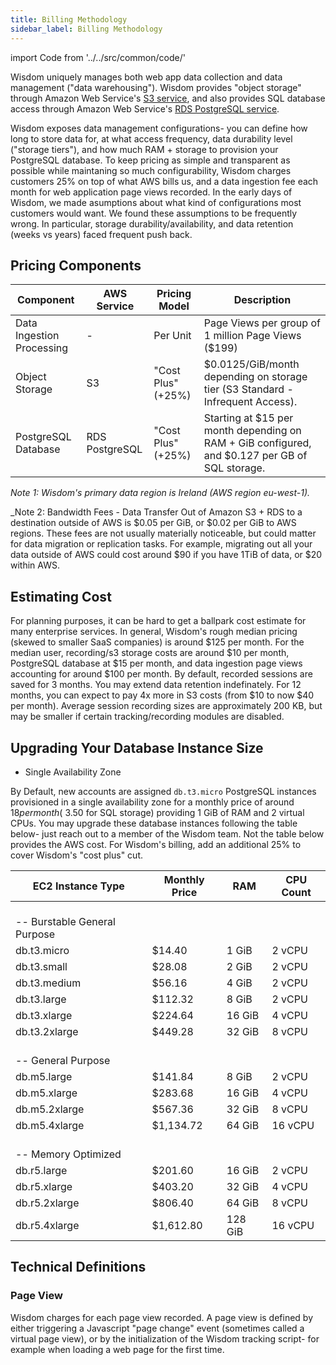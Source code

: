```yaml
---
title: Billing Methodology
sidebar_label: Billing Methodology
---
```

import Code from '../../src/common/code/'




Wisdom uniquely manages both web app data collection and data management ("data warehousing"). Wisdom provides "object storage" through Amazon Web Service's [S3 service](https://aws.amazon.com/s3/pricing/), and also provides SQL database access through Amazon Web Service's [RDS PostgreSQL service](https://aws.amazon.com/rds/postgresql/pricing/). 

Wisdom exposes data management configurations- you can define how long to store data for, at what access frequency, data durability level ("storage tiers"), and how much RAM + storage to provision your PostgreSQL database. To keep pricing as simple and transparent as possible while maintaning so much configurability, Wisdom charges customers 25% on top of what AWS bills us, and a data ingestion fee each month for web application page views recorded. In the early days of Wisdom, we made asumptions about what kind of configurations most customers would want. We found these assumptions to be frequently wrong. In particular, storage durability/availability, and data retention (weeks vs years) faced frequent push back.


## Pricing Components

| Component                 | AWS Service    | Pricing Model      | Description                                                |
|---------------------------|----------------|--------------------|------------------------------------------------------------|
| Data Ingestion Processing | -              | Per Unit           | Page Views per group of 1 million Page Views ($199)        |
| Object Storage            | S3             | "Cost Plus" (+25%) | $0.0125/GiB/month depending on storage tier (S3 Standard - Infrequent Access). |
| PostgreSQL Database       | RDS PostgreSQL | "Cost Plus" (+25%) | Starting at $15 per month depending on RAM + GiB configured, and $0.127 per GB of SQL storage. |
_Note 1: Wisdom's primary data region is Ireland (AWS region eu-west-1)._

_Note 2: Bandwidth Fees - Data Transfer Out of Amazon S3 + RDS to a destination outside of AWS is $0.05 per GiB, or $0.02 per GiB to AWS regions. These fees are not usually materially noticeable, but could matter for data migration or replication tasks. For example, migrating out all your data outside of AWS could cost around $90 if you have 1TiB of data, or $20 within AWS.


## Estimating Cost
For planning purposes, it can be hard to get a ballpark cost estimate for many enterprise services. In general, Wisdom's rough median pricing (skewed to smaller SaaS companies) is around $125 per month. For the median user, recording/s3 storage costs are around $10 per month, PostgreSQL database at $15 per month, and data ingestion page views accounting for around $100 per month. By default, recorded sessions are saved for 3 months. You may extend data retention indefinately. For 12 months, you can expect to pay 4x more in S3 costs (from $10 to now $40 per month). Average session recording sizes are approximately 200 KB, but may be smaller if certain tracking/recording modules are disabled.



## Upgrading Your Database Instance Size
- Single Availability Zone


By Default, new accounts are assigned `db.t3.micro` PostgreSQL instances provisioned in a single availability zone for a monthly price of around $18 per month (~$3.50 for SQL storage) providing 1 GiB of RAM and 2 virtual CPUs. You may upgrade these database instances following the table below- just reach out to a member of the Wisdom team. Not the table below provides the AWS cost. For Wisdom's billing, add an additional 25% to cover Wisdom's "cost plus" cut.


| EC2 Instance Type | Monthly Price | RAM | CPU Count |
|----------------|-----------|---------|----------|
| <br/> -- Burstable General Purpose | | |        |
| db.t3.micro    | $14.40    |   1 GiB |   2 vCPU |
| db.t3.small    | $28.08    |   2 GiB |   2 vCPU |
| db.t3.medium   | $56.16    |   4 GiB |   2 vCPU |
| db.t3.large    | $112.32   |   8 GiB |   2 vCPU |
| db.t3.xlarge   | $224.64   |  16 GiB |   4 vCPU |
| db.t3.2xlarge  | $449.28   |  32 GiB |   8 vCPU |
| <br/> -- General Purpose | |         |          |
| db.m5.large    | $141.84   |   8 GiB |   2 vCPU |
| db.m5.xlarge   | $283.68   |  16 GiB |   4 vCPU |
| db.m5.2xlarge  | $567.36   |  32 GiB |   8 vCPU |
| db.m5.4xlarge  | $1,134.72 |  64 GiB |  16 vCPU |
| <br/> -- Memory Optimized ||         |          |
| db.r5.large    | $201.60   |  16 GiB |   2 vCPU |
| db.r5.xlarge   | $403.20   |  32 GiB |   4 vCPU |
| db.r5.2xlarge  | $806.40   |  64 GiB |   8 vCPU |
| db.r5.4xlarge  | $1,612.80 | 128 GiB |  16 vCPU |


## Technical Definitions

### Page View
Wisdom charges for each page view recorded. A page view is defined by either triggering a Javascript "page change" event (sometimes called a virtual page view), or by the initialization of the Wisdom tracking script- for example when loading a web page for the first time.
